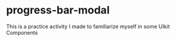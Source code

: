 # progress-bar-modal
 This is a practice activity I made to familiarize myself in some UIkit Components 

